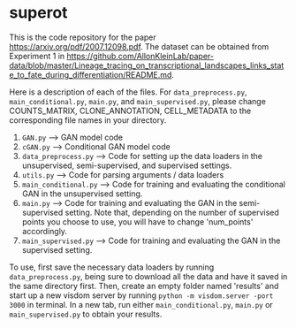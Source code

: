 # superot

This is the code repository for the paper https://arxiv.org/pdf/2007.12098.pdf. The dataset can be obtained from Experiment 1 in https://github.com/AllonKleinLab/paper-data/blob/master/Lineage_tracing_on_transcriptional_landscapes_links_state_to_fate_during_differentiation/README.md. 

Here is a description of each of the files. For `data_preprocess.py`, `main_conditional.py`, `main.py`, and `main_supervised.py`, please change COUNTS_MATRIX, CLONE_ANNOTATION, CELL_METADATA to the corresponding file names in your directory. 


1. `GAN.py` --> GAN model code 
2. `cGAN.py` --> Conditional GAN model code
3. `data_preprocess.py` --> Code for setting up the data loaders in the unsupervised, semi-supervised, and supervised settings.
4. `utils.py` --> Code for parsing arguments / data loaders
5. `main_conditional.py` --> Code for training and evaluating the conditional GAN in the unsupervised setting. 
6. `main.py` --> Code for training and evaluating the GAN in the semi-supervised setting. Note that, depending on the number of supervised points you choose to use, you will have to change 'num_points' accordingly. 
7. `main_supervised.py` --> Code for training and evaluating the GAN in the supervised setting. 

To use, first save the necessary data loaders by running `data_preprocess.py`, being sure to download all the data and have it saved in the same directory first. Then, create an empty folder named 'results' and start up a new visdom server by running `python -m visdom.server -port 3000` in terminal. In a new tab, run either `main_conditional.py`, `main.py` or `main_supervised.py` to obtain your results. 
